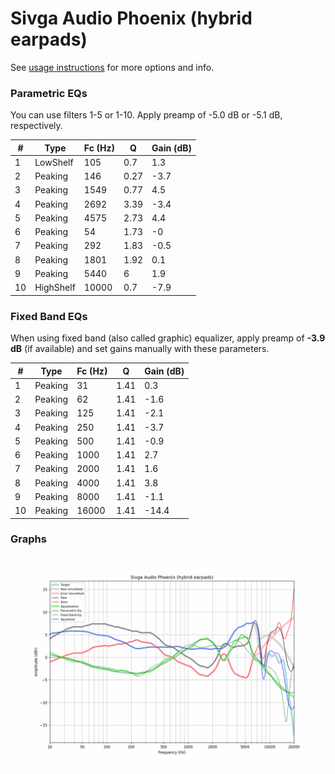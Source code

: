 # Sivga Audio Phoenix (hybrid earpads)
See [usage instructions](https://github.com/jaakkopasanen/AutoEq#usage) for more options and info.

### Parametric EQs
You can use filters 1-5 or 1-10. Apply preamp of -5.0 dB or -5.1 dB, respectively.

|   # | Type      |   Fc (Hz) |    Q |   Gain (dB) |
|-----|-----------|-----------|------|-------------|
|   1 | LowShelf  |       105 | 0.7  |         1.3 |
|   2 | Peaking   |       146 | 0.27 |        -3.7 |
|   3 | Peaking   |      1549 | 0.77 |         4.5 |
|   4 | Peaking   |      2692 | 3.39 |        -3.4 |
|   5 | Peaking   |      4575 | 2.73 |         4.4 |
|   6 | Peaking   |        54 | 1.73 |        -0   |
|   7 | Peaking   |       292 | 1.83 |        -0.5 |
|   8 | Peaking   |      1801 | 1.92 |         0.1 |
|   9 | Peaking   |      5440 | 6    |         1.9 |
|  10 | HighShelf |     10000 | 0.7  |        -7.9 |

### Fixed Band EQs
When using fixed band (also called graphic) equalizer, apply preamp of **-3.9 dB** (if available) and set gains manually with these parameters.

|   # | Type    |   Fc (Hz) |    Q |   Gain (dB) |
|-----|---------|-----------|------|-------------|
|   1 | Peaking |        31 | 1.41 |         0.3 |
|   2 | Peaking |        62 | 1.41 |        -1.6 |
|   3 | Peaking |       125 | 1.41 |        -2.1 |
|   4 | Peaking |       250 | 1.41 |        -3.7 |
|   5 | Peaking |       500 | 1.41 |        -0.9 |
|   6 | Peaking |      1000 | 1.41 |         2.7 |
|   7 | Peaking |      2000 | 1.41 |         1.6 |
|   8 | Peaking |      4000 | 1.41 |         3.8 |
|   9 | Peaking |      8000 | 1.41 |        -1.1 |
|  10 | Peaking |     16000 | 1.41 |       -14.4 |

### Graphs
![](./Sivga%20Audio%20Phoenix%20(hybrid%20earpads).png)

